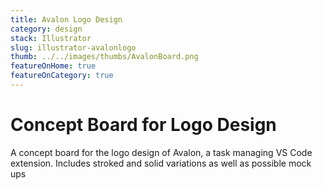 ```yaml
---
title: Avalon Logo Design
category: design
stack: Illustrator
slug: illustrator-avalonlogo
thumb: ../../images/thumbs/AvalonBoard.png
featureOnHome: true
featureOnCategory: true
---
```



# Concept Board for Logo Design

A concept board for the logo design of Avalon, a task managing VS Code extension. Includes stroked and solid variations as well as possible mock ups  

&nbsp;


&nbsp;



